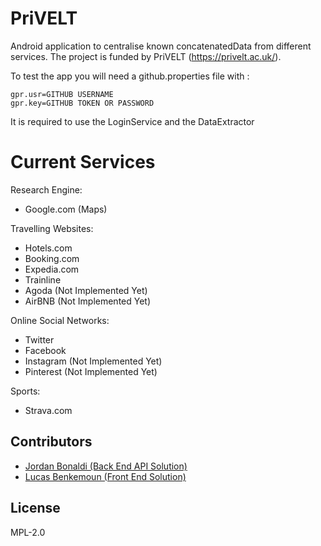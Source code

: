 # PriVELT

Android application to centralise known concatenatedData from different services.
The project is funded by PriVELT (https://privelt.ac.uk/).

To test the app you will need a github.properties file with :

```
gpr.usr=GITHUB USERNAME
gpr.key=GITHUB TOKEN OR PASSWORD
```


It is required to use the LoginService and the DataExtractor

# Current Services

Research Engine:
  - Google.com (Maps)

Travelling Websites:
  - Hotels.com
  - Booking.com
  - Expedia.com
  - Trainline
  - Agoda (Not Implemented Yet)
  - AirBNB (Not Implemented Yet)

Online Social Networks:
  - Twitter
  - Facebook
  - Instagram (Not Implemented Yet)
  - Pinterest (Not Implemented Yet)

Sports:
  - Strava.com

Contributors
----
- [Jordan Bonaldi (Back End API Solution)](http://github.com/jordanbonaldi/)
- [Lucas Benkemoun (Front End Solution)](https://github.com/LeBenki)

License
----

MPL-2.0
